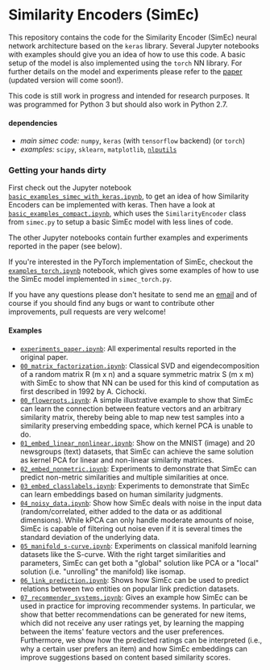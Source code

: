 # Similarity Encoders (SimEc)

This repository contains the code for the Similarity Encoder (SimEc) neural network architecture based on the `keras` library. Several Jupyter notebooks with examples should give you an idea of how to use this code. A basic setup of the model is also implemented using the `torch` NN library.
For further details on the model and experiments please refer to the [paper](http://arxiv.org/abs/1702.01824) (updated version will come soon!).

This code is still work in progress and intended for research purposes. It was programmed for Python 3 but should also work in Python 2.7.

#### dependencies
- *main simec code:* `numpy`, `keras` (with `tensorflow` backend) (or `torch`)
- *examples:* `scipy`, `sklearn`, `matplotlib`, [`nlputils`](https://github.com/cod3licious/nlputils)

### Getting your hands dirty

First check out the Jupyter notebook [`basic_examples_simec_with_keras.ipynb`](https://github.com/cod3licious/simec/blob/master/basic_examples_simec_with_keras.ipynb), to get an idea of how Similarity Encoders can be implemented with keras. Then have a look at [`basic_examples_compact.ipynb`](https://github.com/cod3licious/simec/blob/master/basic_examples_compact.ipynb), which uses the `SimilarityEncoder` class from `simec.py` to setup a basic SimEc model with less lines of code.

The other Jupyter notebooks contain further examples and experiments reported in the paper (see below).

If you're interested in the PyTorch implementation of SimEc, checkout the [`examples_torch.ipynb`](https://github.com/cod3licious/simec/blob/master/examples_torch.ipynb) notebook, which gives some examples of how to use the SimEc model implemented in `simec_torch.py`.

If you have any questions please don't hesitate to send me an [email](mailto:cod3licious@gmail.com) and of course if you should find any bugs or want to contribute other improvements, pull requests are very welcome!


#### Examples
- [`experiments_paper.ipynb`](https://github.com/cod3licious/simec/blob/master/experiments_paper.ipynb): All experimental results reported in the original paper.
- [`00_matrix_factorization.ipynb`](https://github.com/cod3licious/simec/blob/master/00_matrix_factorization.ipynb): Classical SVD and eigendecomposition of a random matrix R (m x n) and a square symmetric matrix S (m x m) with SimEc to show that NN can be used for this kind of computation as first described in 1992 by A. Cichocki.
- [`00_flowerpots.ipynb`](https://github.com/cod3licious/simec/blob/master/00_flowerpots.ipynb): A simple illustrative example to show that SimEc can learn the connection between feature vectors and an arbitrary similarity matrix, thereby being able to map new test samples into a similarity preserving embedding space, which kernel PCA is unable to do.
- [`01_embed_linear_nonlinear.ipynb`](https://github.com/cod3licious/simec/blob/master/01_embed_linear_nonlinear.ipynb): Show on the MNIST (image) and 20 newsgroups (text) datasets, that SimEc can achieve the same solution as kernel PCA for linear and non-linear similarity matrices.
- [`02_embed_nonmetric.ipynb`](https://github.com/cod3licious/simec/blob/master/02_embed_nonmetric.ipynb): Experiments to demonstrate that SimEc can predict non-metric similarities and multiple similarities at once.
- [`03_embed_classlabels.ipynb`](https://github.com/cod3licious/simec/blob/master/03_embed_classlabels.ipynb): Experiments to demonstrate that SimEc can learn embeddings based on human similarity judgments.
- [`04_noisy_data.ipynb`](https://github.com/cod3licious/simec/blob/master/04_noisy_data.ipynb): Show how SimEc deals with noise in the input data (random/correlated, either added to the data or as additional dimensions). While kPCA can only handle moderate amounts of noise, SimEc is capable of filtering out noise even if it is several times the standard deviation of the underlying data.
- [`05_manifold_s-curve.ipynb`](https://github.com/cod3licious/simec/blob/master/05_manifold_s-curve.ipynb): Experiments on classical manifold learning datasets like the S-curve. With the right target similarities and parameters, SimEc can get both a "global" solution like PCA or a "local" solution (i.e. "unrolling" the manifold) like isomap.
- [`06_link_prediction.ipynb`](https://github.com/cod3licious/simec/blob/master/06_link_prediction.ipynb): Shows how SimEc can be used to predict relations between two entities on popular link prediction datasets.
- [`07_recommender_systems.ipynb`](https://github.com/cod3licious/simec/blob/master/07_recommender_systems.ipynb): Gives an example how SimEc can be used in practice for improving recommender systems. In particular, we show that better recommendations can be generated for new items, which did not receive any user ratings yet, by learning the mapping between the items' feature vectors and the user preferences. Furthermore, we show how the predicted ratings can be interpreted (i.e., why a certain user prefers an item) and how SimEc embeddings can improve suggestions based on content based similarity scores.

